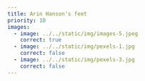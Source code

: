 ```yaml
---
title: Arin Hanson's feet
priority: 10
images:
  - image: ../../static/img/images-5.jpeg
    correct: true
  - image: ../../static/img/pexels-1.jpg
    correct: false
  - image: ../../static/img/pexels-3.jpg
    correct: false
---
```

